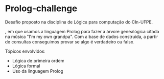 # Prolog-challenge
Desafio proposto na disciplina de Lógica para computação do CIn-UFPE. 


, em que usamos a linguagem Prolog para fazer a árvore genealógica citada na música "I'm my own grandpa". Com a base de dados construída, a partir de consultas conseguimos provar se algo é verdadeiro ou falso.

Tópicos envolvidos:
- Lógica de primeira ordem
- Lógica formal
- Uso da linguagem Prolog
